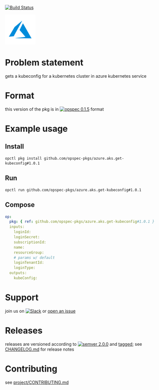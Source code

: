 [![Build Status](https://travis-ci.org/opspec-pkgs/azure.aks.get-kubeconfig.svg?branch=master)](https://travis-ci.org/opspec-pkgs/azure.aks.get-kubeconfig)

<img src="icon.svg" alt="icon" height="100px">

# Problem statement

gets a kubeconfig for a kubernetes cluster in azure kubernetes service

# Format

this version of the pkg is in [![opspec 0.1.5](https://img.shields.io/badge/opspec-0.1.5-brightgreen.svg?colorA=6b6b6b&colorB=fc16be)](https://opspec.io/0.1.5/packages.html) format

# Example usage

## Install

```shell
opctl pkg install github.com/opspec-pkgs/azure.aks.get-kubeconfig#1.0.1
```

## Run

```
opctl run github.com/opspec-pkgs/azure.aks.get-kubeconfig#1.0.1
```

## Compose

```yaml
op:
  pkg: { ref: github.com/opspec-pkgs/azure.aks.get-kubeconfig#1.0.1 }
  inputs:
    loginId:
    loginSecret:
    subscriptionId:
    name:
    resourceGroup:
    # params w/ default
    loginTenantId:
    loginType:
  outputs:
    kubeConfig:
```

# Support

join us on
[![Slack](https://opspec-slackin.herokuapp.com/badge.svg)](https://opspec-slackin.herokuapp.com/)
or
[open an issue](https://github.com/opspec-pkgs/azure.aks.get-kubeconfig/issues)

# Releases

releases are versioned according to
[![semver 2.0.0](https://img.shields.io/badge/semver-2.0.0-brightgreen.svg)](http://semver.org/spec/v2.0.0.html)
and [tagged](https://git-scm.com/book/en/v2/Git-Basics-Tagging); see
[CHANGELOG.md](CHANGELOG.md) for release notes

# Contributing

see
[project/CONTRIBUTING.md](https://github.com/opspec-pkgs/project/blob/master/CONTRIBUTING.md)
